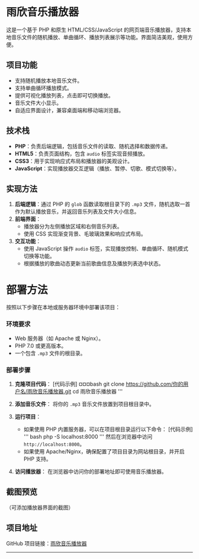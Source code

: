 # 雨欣音乐播放器

这是一个基于 PHP 和原生 HTML/CSS/JavaScript 的网页端音乐播放器，支持本地音乐文件的随机播放、单曲循环、播放列表展示等功能。界面简洁美观，使用方便。

## 项目功能

- 支持随机播放本地音乐文件。
- 支持单曲循环播放模式。
- 提供可视化播放列表，点击即可切换播放。
- 音乐文件大小显示。
- 自适应界面设计，兼容桌面端和移动端浏览器。

## 技术栈

- **PHP**：负责后端逻辑，包括音乐文件的读取、随机选择和数据传递。
- **HTML5**：负责页面结构，包含 `audio` 标签实现音频播放。
- **CSS3**：用于实现响应式布局和播放器的美观设计。
- **JavaScript**：实现播放器交互逻辑（播放、暂停、切歌、模式切换等）。

## 实现方法

1. **后端逻辑**：通过 PHP 的 `glob` 函数读取根目录下的 `.mp3` 文件，随机选取一首作为默认播放音乐，并返回音乐列表及文件大小信息。
2. **前端界面**：
   - 播放器分为左侧播放区域和右侧音乐列表。
   - 使用 CSS 实现渐变背景、毛玻璃效果和响应式布局。
3. **交互功能**：
   - 使用 JavaScript 操作 `audio` 标签，实现播放控制、单曲循环、随机模式切换等功能。
   - 根据播放的歌曲动态更新当前歌曲信息及播放列表选中状态。

# 部署方法

按照以下步骤在本地或服务器环境中部署该项目：

### 环境要求

- Web 服务器（如 Apache 或 Nginx）。
- PHP 7.0 或更高版本。
- 一个包含 `.mp3` 文件的根目录。

### 部署步骤

1. **克隆项目代码**：
   [代码示例]
   ¤¤¤bash
   git clone https://github.com/你的用户名/雨欣音乐播放器.git
   cd 雨欣音乐播放器
   '''

2. **添加音乐文件**：
   将你的 `.mp3` 音乐文件放置到项目根目录中。

3. **运行项目**：
   - 如果使用 PHP 内置服务器，可以在项目根目录运行以下命令：
     [代码示例]
     ''' bash
     php -S localhost:8000
     '''
     然后在浏览器中访问 `http://localhost:8000`。
   - 如果使用 Apache/Nginx，确保配置了项目目录为网站根目录，并开启 PHP 支持。

4. **访问播放器**：
   在浏览器中访问你的部署地址即可使用音乐播放器。

## 截图预览

（可添加播放器界面的截图）

## 项目地址

GitHub 项目链接：[雨欣音乐播放器](https://github.com/Huayonghu/webmusic)

---

